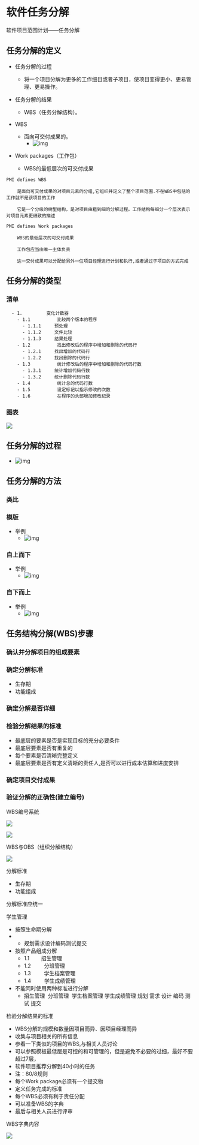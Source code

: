 # 软件任务分解

软件项目范围计划——任务分解

## 任务分解的定义

- 任务分解的过程
  - 将一个项目分解为更多的工作细目或者子项目，使项目变得更小、更易管理、更易操作。

- 任务分解的结果
  - WBS（任务分解结构）。

- WBS
  - 面向可交付成果的。
    - ![img](https://cdn.jsdelivr.net/gh/ZanderZhao/img20/file/20200117222017.png)

- Work packages（工作包）
  - WBS的最低层次的可交付成果

```
PMI defines WBS

	是面向可交付成果的对项目元素的分组,它组织并定义了整个项目范围.不在WBS中包括的工作就不是该项目的工作

	它是一个分级的树型结构，是对项目由粗到细的分解过程。工作结构每细分一个层次表示对项目元素更细致的描述

PMI defines Work packages

	WBS的最低层次的可交付成果

	工作包应当由唯一主体负责

	这一交付成果可以分配给另外一位项目经理进行计划和执行,或者通过子项目的方式完成

```




## 任务分解的类型

### 清单

```
  - 1.         变化计数器
    - 1.1          比较两个版本的程序
      - 1.1.1     预处理
      - 1.1.2     文件比较
      - 1.1.3     结果处理
    - 1.2          找出修改后的程序中增加和删除的代码行
      - 1.2.1     找出增加的代码行
      - 1.2.2     找出删除的代码行
    - 1.3          统计修改后的程序中增加和删除的代码行数
      - 1.3.1     统计增加代码行数
      - 1.3.2     统计删除代码行数
    - 1.4          统计总的代码行数
    - 1.5          设定标记以指示修改的次数
    - 1.6          在程序的头部增加修改纪录
```

### 图表

![](https://cdn.jsdelivr.net/gh/ZanderZhao/img20/file/20200117222018.png)



## 任务分解的过程

- ![img](https://cdn.jsdelivr.net/gh/ZanderZhao/img20/file/20200117222019.png)

## 任务分解的方法

### 类比

### 模版

- 举例
  - ![img](https://cdn.jsdelivr.net/gh/ZanderZhao/img20/file/20200117222020.png)

### 自上而下

- 举例
  - ![img](https://cdn.jsdelivr.net/gh/ZanderZhao/img20/file/20200117222021.png)

### 自下而上

- 举例
  - ![img](https://cdn.jsdelivr.net/gh/ZanderZhao/img20/file/20200117222022.png)

## 任务结构分解(WBS)步骤

### 确认并分解项目的组成要素

### 确定分解标准

- 生存期
- 功能组成

### 确定分解是否详细

### 检验分解结果的标准

- 最底层的要素是否是实现目标的充分必要条件
- 最底层要素是否有重复的
- 每个要素是否清晰完整定义
- 最底层要素是否有定义清晰的责任人,是否可以进行成本估算和进度安排

### 确定项目交付成果

### 验证分解的正确性(建立编号)



WBS编号系统

![](https://cdn.jsdelivr.net/gh/ZanderZhao/img20/file/20200117222023.png)





![](https://cdn.jsdelivr.net/gh/ZanderZhao/img20/file/20200117222024.png)



WBS与OBS（组织分解结构）

![](https://cdn.jsdelivr.net/gh/ZanderZhao/img20/file/20200117222025.png)





分解标准

- 生存期
- 功能组成



分解标准应统一

学生管理

- 按照生命期分解
- - 规划需求设计编码测试提交
- 按照产品组成分解
  - 1.1        招生管理
  - 1.2         分班管理
  - 1.3         学生档案管理
  - 1.4         学生成绩管理 
- 不能同时使用两种标准进行分解
  - 招生管理  分班管理   学生档案管理 学生成绩管理  规划  需求 设计  编码  测试   提交





检验分解结果的标准

- WBS分解的规模和数量因项目而异、因项目经理而异  
- 收集与项目相关的所有信息
- 参看一下类似的项目的WBS,与相关人员讨论
- 可以参照模板最低层是可控的和可管理的，但是避免不必要的过细，最好不要超过7层，
- 软件项目推荐分解到40小时的任务
- 注：80/8规则
- 每个Work package必须有一个提交物
- 定义任务完成的标准
- 每个WBS必须有利于责任分配
- 可以准备WBS的字典
- 最后与相关人员进行评审



WBS字典内容

![](https://cdn.jsdelivr.net/gh/ZanderZhao/img20/file/20200117222026.png)



